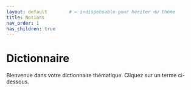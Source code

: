 ```yaml
---
layout: default        # ← indispensable pour hériter du thème
title: Notions
nav_order: 1
has_children: true
---
```



# Dictionnaire

Bienvenue dans votre dictionnaire thématique. Cliquez sur un terme ci-dessous.
